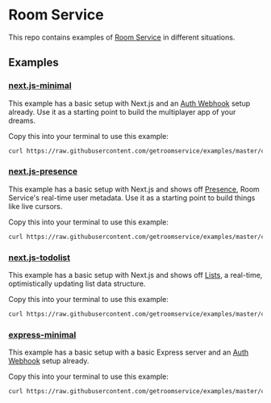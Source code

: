 # Room Service

This repo contains examples of [Room Service](https://docs.roomservice.dev/) in different situations.

## Examples

### [next.js-minimal](https://github.com/getroomservice/examples/tree/master/next.js-minimal)

This example has a basic setup with Next.js and an [Auth Webhook](https://docs.roomservice.dev/docs/concepts/auth) setup already. Use it as a starting point to build the multiplayer app of your dreams.

Copy this into your terminal to use this example:
```sh
curl https://raw.githubusercontent.com/getroomservice/examples/master/create.sh | bash -s -- next.js-minimal
```


### [next.js-presence](https://github.com/getroomservice/examples/tree/master/next.js-presence)

This example has a basic setup with Next.js and shows off [Presence](https://docs.roomservice.dev/docs/concepts/presence), Room Service's real-time user metadata. Use it as a starting point to build things like live cursors. 

Copy this into your terminal to use this example:
```sh
curl https://raw.githubusercontent.com/getroomservice/examples/master/create.sh | bash -s -- next.js-presence
```

### [next.js-todolist](https://github.com/getroomservice/examples/tree/master/next.js-todolist)

This example has a basic setup with Next.js and shows off [Lists](https://docs.roomservice.dev/docs/concepts/lists), a real-time, optimistically updating list data structure.  

Copy this into your terminal to use this example:
```sh
curl https://raw.githubusercontent.com/getroomservice/examples/master/create.sh | bash -s -- next.js-todolist
```

### [express-minimal](https://github.com/getroomservice/examples/tree/master/express-minimal)

This example has a basic setup with a basic Express server and an [Auth Webhook](https://docs.roomservice.dev/docs/concepts/auth) setup already. 

Copy this into your terminal to use this example:
```sh
curl https://raw.githubusercontent.com/getroomservice/examples/master/create.sh | bash -s -- express-minimal
```
